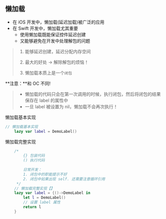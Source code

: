 ## 懒加载

- 在 iOS 开发中，懒加载(延迟加载)被广泛的应用
- 在 Swift 开发中，懒加载尤其重要
  - 使用懒加载既能保证控件延迟创建
  - 又能够避免在开发中处理解包的问题

> 1. 能够延迟创建，延迟分配内存空间
>
> 2. 最大的好处 -> 解除解包的烦恼！
>
> 3. 懒加载本质上是一个`闭包`

**注意：**和 OC 不同!

> - 懒加载的代码只会在第一次调用的时候，执行闭包，然后将闭包的结果保存在 label 的属性中
> - 一旦 label 被设置为 nil，懒加载不会再次执行！

懒加载基本实现

```swift
// 懒加载基本实现
    lazy var label = DemoLabel()
```

懒加载完整实现

```swift
    /*
        {} 包装代码
        () 执行代码
     
        日常开发：
        1. 闭包中的职能提示不好
        2. 闭包中如果出现 self. 还需要注意循环引用
     */
    // 懒加载完整实现【】
    lazy var label = {()->DemoLabel in
        let l = DemoLabel()
        // 设置 label 属性
        return l
    }
```

